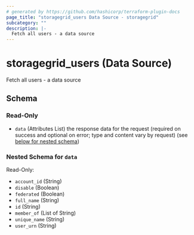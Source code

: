 ```yaml
---
# generated by https://github.com/hashicorp/terraform-plugin-docs
page_title: "storagegrid_users Data Source - storagegrid"
subcategory: ""
description: |-
  Fetch all users - a data source
---
```


# storagegrid_users (Data Source)

Fetch all users - a data source



<!-- schema generated by tfplugindocs -->
## Schema

### Read-Only

- `data` (Attributes List) the response data for the request (required on success and optional on error; type and content vary by request) (see [below for nested schema](#nestedatt--data))

<a id="nestedatt--data"></a>
### Nested Schema for `data`

Read-Only:

- `account_id` (String)
- `disable` (Boolean)
- `federated` (Boolean)
- `full_name` (String)
- `id` (String)
- `member_of` (List of String)
- `unique_name` (String)
- `user_urn` (String)

